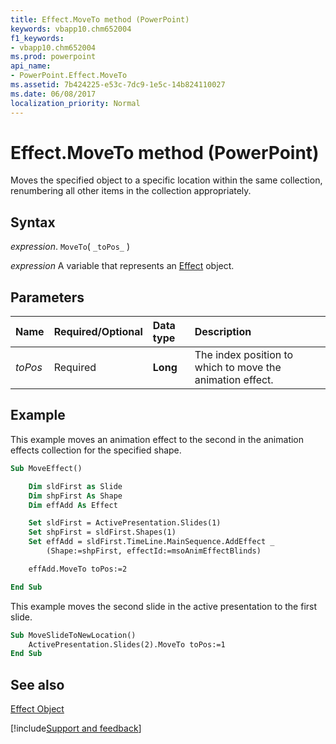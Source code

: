 ```yaml
---
title: Effect.MoveTo method (PowerPoint)
keywords: vbapp10.chm652004
f1_keywords:
- vbapp10.chm652004
ms.prod: powerpoint
api_name:
- PowerPoint.Effect.MoveTo
ms.assetid: 7b424225-e53c-7dc9-1e5c-14b824110027
ms.date: 06/08/2017
localization_priority: Normal
---
```



# Effect.MoveTo method (PowerPoint)

Moves the specified object to a specific location within the same collection, renumbering all other items in the collection appropriately.


## Syntax

_expression_. `MoveTo`( `_toPos_` )

_expression_ A variable that represents an [Effect](PowerPoint.Effect.md) object.


## Parameters



|Name|Required/Optional|Data type|Description|
|:-----|:-----|:-----|:-----|
| _toPos_|Required|**Long**|The index position to which to move the animation effect.|

## Example

This example moves an animation effect to the second in the animation effects collection for the specified shape.


```vb
Sub MoveEffect()

    Dim sldFirst as Slide
    Dim shpFirst As Shape
    Dim effAdd As Effect

    Set sldFirst = ActivePresentation.Slides(1)
    Set shpFirst = sldFirst.Shapes(1)
    Set effAdd = sldFirst.TimeLine.MainSequence.AddEffect _
        (Shape:=shpFirst, effectId:=msoAnimEffectBlinds)

    effAdd.MoveTo toPos:=2

End Sub
```

This example moves the second slide in the active presentation to the first slide.




```vb
Sub MoveSlideToNewLocation()
    ActivePresentation.Slides(2).MoveTo toPos:=1
End Sub
```


## See also



[Effect Object](PowerPoint.Effect.md)

[!include[Support and feedback](~/includes/feedback-boilerplate.md)]